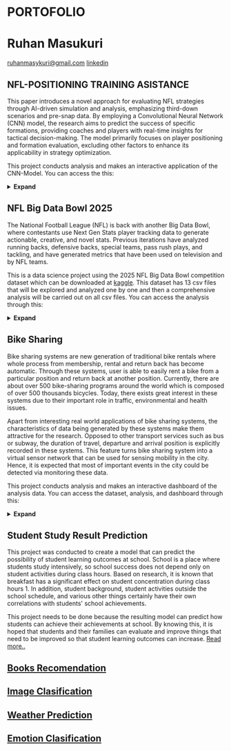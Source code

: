 # PORTOFOLIO

# Ruhan Masukuri
ruhanmasykuri@gmail.com
[linkedin](https://www.linkedin.com/in/ruhan-masykuri-5310a41bb/)

## NFL-POSITIONING TRAINING ASISTANCE
This paper introduces a novel approach for evaluating NFL strategies through AI-driven simulation and analysis, emphasizing third-down scenarios and pre-snap data. By employing a Convolutional Neural Network (CNN) model, the research aims to predict the success of specific formations, providing coaches and players with real-time insights for tactical decision-making. The model primarily focuses on player positioning and formation evaluation, excluding other factors to enhance its applicability in strategy optimization.

This project conducts analysis and makes an interactive application of the CNN-Model. You can access the  this: 
<details>
  <summary><strong>Expand</strong></summary>
  <ul>
    <li><a href="https://github.com/hanru789/NFL-POSITIONING-TRAINING-ASISTANCE">Analysis</a></li>
    <li><a href="https://nfl-big-data.streamlit.app/">Application</a></li>
  </ul>
</details>

## NFL Big Data Bowl 2025
The National Football League (NFL) is back with another Big Data Bowl, where contestants use Next Gen Stats player tracking data to generate actionable, creative, and novel stats. Previous iterations have analyzed running backs, defensive backs, special teams, pass rush plays, and tackling, and have generated metrics that have been used on television and by NFL teams.

This is a data science project using the 2025 NFL Big Data Bowl competition dataset which can be downloaded at [kaggle](https://www.kaggle.com/competitions/nfl-big-data-bowl-2025/data?select=games.csv).
This dataset has 13 csv files that will be explored and analyzed one by one and then a comprehensive analysis will be carried out on all csv files. You can access the analysis through this:
<details>
  <summary><strong>Expand</strong></summary>
  <ul>
    <li><a href="https://github.com/hanru789/NFL-Big-Data-Bowl-2025/blob/main/about-games.ipynb">games.csv</a></li>
    <li><a href="https://github.com/hanru789/NFL-Big-Data-Bowl-2025/blob/main/about-players.ipynb">players.csv</a></li>
    <li><a href="https://www.kaggle.com/code/hanru789/about-plays?scriptVersionId=212405139"> plays.csv</a></li>
    <li>player_play.csv</li>
    <li>tracking_week_1.csv</li>
    <li>tracking_week_2.csv</li>
    <li>tracking_week_3.csv</li>
    <li>tracking_week_4.csv</li>
    <li>tracking_week_5.csv</li>
    <li>tracking_week_6.csv</li>
    <li>tracking_week_7.csv</li>
    <li>tracking_week_8.csv</li>
    <li>tracking_week_9.csv</li>
    <li>Conclusion</li>
  </ul>
</details>


## Bike Sharing
Bike sharing systems are new generation of traditional bike rentals where whole process from membership, rental and return 
back has become automatic. Through these systems, user is able to easily rent a bike from a particular position and return 
back at another position. Currently, there are about over 500 bike-sharing programs around the world which is composed of 
over 500 thousands bicycles. Today, there exists great interest in these systems due to their important role in traffic, 
environmental and health issues. 

Apart from interesting real world applications of bike sharing systems, the characteristics of data being generated by
these systems make them attractive for the research. Opposed to other transport services such as bus or subway, the duration
of travel, departure and arrival position is explicitly recorded in these systems. This feature turns bike sharing system into
a virtual sensor network that can be used for sensing mobility in the city. Hence, it is expected that most of important
events in the city could be detected via monitoring these data.

This project conducts analysis and makes an interactive dashboard of the analysis data. You can access the dataset, analysis, and dashboard through this: 
<details>
  <summary><strong>Expand</strong></summary>
  <ul>
    <li><a href="https://github.com/hanru789/bike_sharing/tree/main/bike_sharing_dataset">Dataset</a></li>
    <li><a href="https://github.com/hanru789/bike_sharing/blob/main/Proyek%20Analisis%20Data.ipynb">Analysis</a></li>
    <li><a href="https://bikesharing-s9xhfypjcgcng7yemj6hpq.streamlit.app">Dashboard</a></li>
  </ul>
</details>

## Student Study Result Prediction
This project was conducted to create a model that can predict the possibility of student learning outcomes at school. School is a place where students study intensively, so school success does not depend only on student activities during class hours. Based on research, it is known that breakfast has a significant effect on student concentration during class hours 1. In addition, student background, student activities outside the school schedule, and various other things certainly have their own correlations with students' school achievements.

This project needs to be done because the resulting model can predict how students can achieve their achievements at school. By knowing this, it is hoped that students and their families can evaluate and improve things that need to be improved so that student learning outcomes can increase.
<a href="https://github.com/hanru789/Student-Study-Result-Prediction">Read more..</a>

## <a href="https://github.com/hanru789/books-recomendation/blob/main/Books_recomendation.ipynb">Books Recomendation</a>

## <a href="https://github.com/hanru789/books-recomendation/blob/main/Image_clasification.ipynb">Image Clasification</a>

## <a href="https://github.com/hanru789/books-recomendation/blob/main/Weather_prediction.ipynb">Weather Prediction</a>

## <a href="https://github.com/hanru789/books-recomendation/blob/main/emotion_clasification.ipynb">Emotion Clasification</a>

